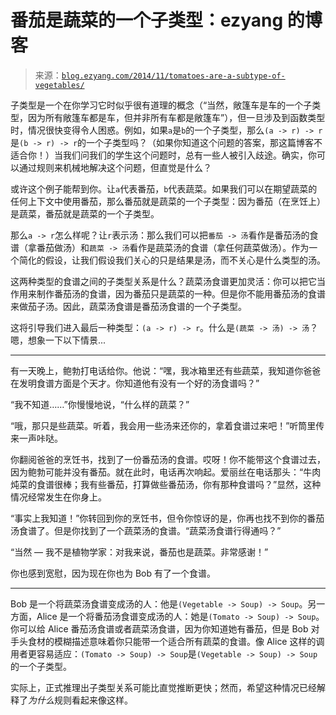 <!--yml

category: 未分类

date: 2024-07-01 18:17:11

-->

# 番茄是蔬菜的一个子类型：ezyang 的博客

> 来源：[`blog.ezyang.com/2014/11/tomatoes-are-a-subtype-of-vegetables/`](http://blog.ezyang.com/2014/11/tomatoes-are-a-subtype-of-vegetables/)

子类型是一个在你学习它时似乎很有道理的概念（“当然，敞篷车是车的一个子类型，因为所有敞篷车都是车，但并非所有车都是敞篷车”），但一旦涉及到函数类型时，情况很快变得令人困惑。例如，如果`a`是`b`的一个子类型，那么`(a -> r) -> r`是`(b -> r) -> r`的一个子类型吗？（如果你知道这个问题的答案，那这篇博客不适合你！）当我们问我们的学生这个问题时，总有一些人被引入歧途。确实，你可以通过规则来机械地解决这个问题，但直觉是什么？

或许这个例子能帮到你。让`a`代表番茄，`b`代表蔬菜。如果我们可以在期望蔬菜的任何上下文中使用番茄，那么番茄就是蔬菜的一个子类型：因为番茄（在烹饪上）是蔬菜，番茄就是蔬菜的一个子类型。

那么`a -> r`怎么样呢？让`r`表示汤：那么我们可以把`番茄 -> 汤`看作是番茄汤的食谱（拿番茄做汤）和`蔬菜 -> 汤`看作是蔬菜汤的食谱（拿任何蔬菜做汤）。作为一个简化的假设，让我们假设我们关心的只是结果是汤，而不关心是什么类型的汤。

这两种类型的食谱之间的子类型关系是什么？蔬菜汤食谱更加灵活：你可以把它当作用来制作番茄汤的食谱，因为番茄只是蔬菜的一种。但是你不能用番茄汤的食谱来做茄子汤。因此，蔬菜汤食谱是番茄汤食谱的一个子类型。

这将引导我们进入最后一种类型：`(a -> r) -> r`。什么是`(蔬菜 -> 汤) -> 汤`？嗯，想象一下以下情景...

* * *

有一天晚上，鲍勃打电话给你。他说：“嘿，我冰箱里还有些蔬菜，我知道你爸爸在发明食谱方面是个天才。你知道他有没有一个好的汤食谱吗？”

“我不知道……”你慢慢地说，“什么样的蔬菜？”

“哦，那只是些蔬菜。听着，我会用一些汤来还你的，拿着食谱过来吧！”听筒里传来一声咔哒。

你翻阅爸爸的烹饪书，找到了一份番茄汤的食谱。哎呀！你不能带这个食谱过去，因为鲍勃可能并没有番茄。就在此时，电话再次响起。爱丽丝在电话那头：“牛肉炖菜的食谱很棒；我有些番茄，打算做些番茄汤，你有那种食谱吗？”显然，这种情况经常发生在你身上。

“事实上我知道！”你转回到你的烹饪书，但令你惊讶的是，你再也找不到你的番茄汤食谱了。但是你找到了一个蔬菜汤的食谱。“蔬菜汤食谱行得通吗？”

“当然 — 我不是植物学家：对我来说，番茄也是蔬菜。非常感谢！”

你也感到宽慰，因为现在你也为 Bob 有了一个食谱。

* * *

Bob 是一个将蔬菜汤食谱变成汤的人：他是`(Vegetable -> Soup) -> Soup`。另一方面，Alice 是一个将番茄汤食谱变成汤的人：她是`(Tomato -> Soup) -> Soup`。你可以给 Alice 番茄汤食谱或者蔬菜汤食谱，因为你知道她有番茄，但是 Bob 对手头食材的模糊描述意味着你只能带一个适合所有蔬菜的食谱。像 Alice 这样的调用者更容易适应：`(Tomato -> Soup) -> Soup`是`(Vegetable -> Soup) -> Soup`的一个子类型。

实际上，正式推理出子类型关系可能比直觉推断更快；然而，希望这种情况已经解释了*为什么*规则看起来像这样。
